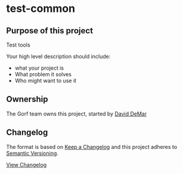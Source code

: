 # test-common

## Purpose of this project

Test tools

Your high level description should include:
 - what your project is
 - What problem it solves
 - Who might want to use it

## Ownership

The Gorf team owns this project, started by [David DeMar](mailto:dfdemar@gmail.com)

## Changelog

The format is based on [Keep a Changelog](http://keepachangelog.com/)
and this project adheres to [Semantic Versioning](http://semver.org/).

[View Changelog](CHANGELOG.md)

